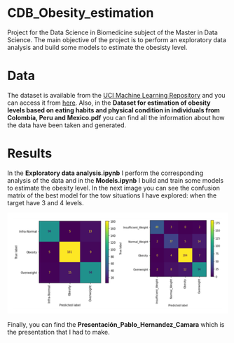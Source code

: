 # CDB_Obesity_estimation

Project for the Data Science in Biomedicine subject of the Master in Data Science. The main objective of the project is to perform an exploratory data analysis and build some models to estimate the obesisty level.


# Data

The dataset is available from the [UCI Machine Learning Repository](https://archive.ics.uci.edu/ml/index.php) and you can access it from [here](https://archive.ics.uci.edu/ml/datasets/Estimation+of+obesity+levels+based+on+eating+habits+and+physical+condition+). Also, in the **Dataset for estimation of obesity levels based on eating habits and physical condition in individuals from Colombia, Peru and Mexico.pdf** you can find all the information about how the data have been taken and generated.


# Results

In the **Exploratory data analysis.ipynb** I perform the corresponding analysis of the data and in the **Models.ipynb** I build and train some models to estimate the obesity level. In the next image you can see the confusion matrix of the best model for the tow situations I have explored: when the target have 3 and 4 levels.

![GitHub Logo](/Best_models.png)

Finally, you can find the **Presentación_Pablo_Hernandez_Camara** which is the presentation that I had to make.
